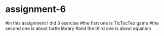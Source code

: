 # assignment-6
#in this assignment I did 3 exercise 
#the fisrt one is TicTocTeo game 
#the second one is about turtle library 
#and the third one is about equation
